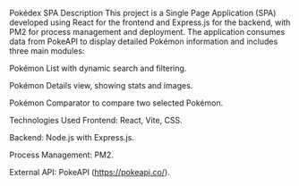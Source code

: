 Pokédex SPA
Description
This project is a Single Page Application (SPA) developed using React for the frontend and Express.js for the backend, with PM2 for process management and deployment. The application consumes data from PokeAPI to display detailed Pokémon information and includes three main modules:

Pokémon List with dynamic search and filtering.

Pokémon Details view, showing stats and images.

Pokémon Comparator to compare two selected Pokémon.

Technologies Used
Frontend: React, Vite, CSS.

Backend: Node.js with Express.js.

Process Management: PM2.

External API: PokeAPI (https://pokeapi.co/).